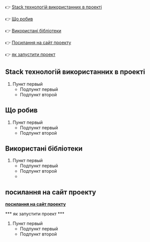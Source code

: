 :point_right: [Stack технологій використанних в проекті](#stack)

:point_right: [Що робив](#to-do)

:point_right: [Використані бібліотеки](#lidrery)

:point_right: [Посилання на сайт проекту](#link)

:point_right: [як запустити проект](#start)

## <a id="stack">Stack технологій використанних в проекті</a>

1. Пункт первый
    - Подпункт первый
    - Подпункт второй
## <a id="to-do">Що робив</a>

1. Пункт первый
    - Подпункт первый
    - Подпункт второй
## <a id="lidrery">Використані бібліотеки</a>
 
1. Пункт первый
    - Подпункт первый
    - Подпункт второй
    - 
## <a id="link">посилання на сайт проекту</a>
[__посилання на сайт проекту__](https://zencemyday.com/)

*** <a id="start">як запустити проект</a> ***

1. Пункт первый
    - Подпункт первый
    - Подпункт второй


